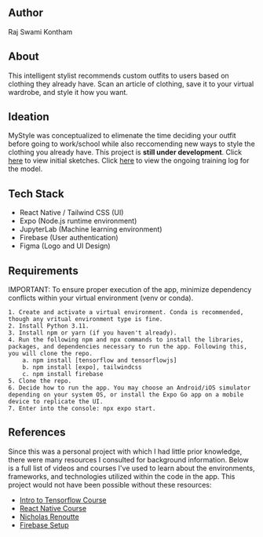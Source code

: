 ## Author

Raj Swami Kontham

## About

This intelligent stylist recommends custom outfits to users based on clothing they already have. Scan an article of clothing, save it to your virtual wardrobe, and style it how you want.

## Ideation

MyStyle was conceptualized to elimenate the time deciding your outfit before going to work/school while also reccomending new ways to style the clothing you already have. This project is **still under development**. Click [here](https://drive.google.com/file/d/1alYdmdIXxXqk3SxTzcEh0DzI4NDY4IrC/view?usp=sharing) to view initial sketches. Click [here](https://mystyle-training-logs.notion.site/Training-Log-f7394a21bfc74ffbadb6ce7dafc73e6e) to view the ongoing training log for the model.

## Tech Stack

- React Native / Tailwind CSS (UI)
- Expo (Node.js runtime environment)
- JupyterLab (Machine learning environment)
- Firebase (User authentication)
- Figma (Logo and UI Design)

## Requirements

IMPORTANT: To ensure proper execution of the app, minimize dependency conflicts within your virtual environment (venv or conda).

    1. Create and activate a virtual environment. Conda is recommended, though any vritual environment type is fine.
    2. Install Python 3.11.
    3. Install npm or yarn (if you haven't already).
    4. Run the following npm and npx commands to install the libraries, packages, and dependencies necessary to run the app. Following this, you will clone the repo.
        a. npm install [tensorflow and tensorflowjs]
        b. npm install [expo], tailwindcss
        c. npm install firebase
    5. Clone the repo.
    6. Decide how to run the app. You may choose an Android/iOS simulator depending on your system OS, or install the Expo Go app on a mobile device to replicate the UI.
    7. Enter into the console: npx expo start. 

## References

Since this was a personal project with which I had little prior knowledge, there were many resources I consulted for background information. Below is a full list of videos and courses I've used to learn about the environments, frameworks, and technologies utilized within the code in the app. This project would not have been possible without these resources:

- [Intro to Tensorflow Course](https://www.udacity.com/course/intro-to-tensorflow-for-deep-learning--ud187)
- [React Native Course](https://drive.google.com/file/d/1n5ckOEFGoMeJJsNdEuAObo_koTsFnBfK/view?usp=sharing)
- [Nicholas Renoutte](https://www.youtube.com/watch?v=jztwpsIzEGc&list=PLgNJO2hghbmiXg5d4X8DURJP9yv9pgjIu&index=2)
- [Firebase Setup](https://www.youtube.com/watch?v=ONAVmsGW6-M)